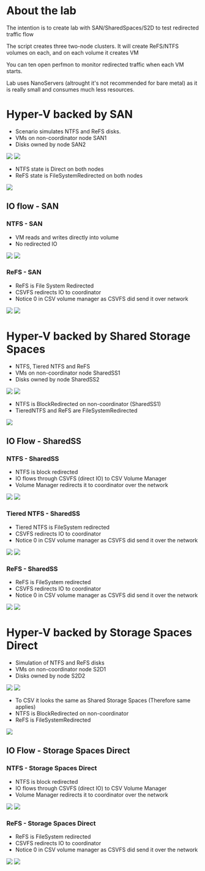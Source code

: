 # About the lab

The intention is to create lab with SAN/SharedSpaces/S2D to test redirected traffic flow

The script creates three two-node clusters. It will create ReFS/NTFS volumes on each, and on each volume it creates VM

You can ten open perfmon to monitor redirected traffic when each VM starts.

Lab uses NanoServers (altrought it's not recommended for bare metal) as it is really small and consumes much less resources.

# Hyper-V backed by SAN

* Scenario simulates NTFS and ReFS disks.
* VMs on non-coordinator node SAN1
* Disks owned by node SAN2

![](/Scenarios/TestingCSVRedirection/Screenshots/SAN_VMs.PNG)
![](/Scenarios/TestingCSVRedirection/Screenshots/SAN_Disks.PNG)

* NTFS state is Direct on both nodes
* ReFS state is FileSystemRedirected on both nodes

![](/Scenarios/TestingCSVRedirection/Screenshots/SAN_CSVState.png)

## IO flow - SAN

### NTFS - SAN
* VM reads and writes directly into volume
* No redirected IO

![](/Scenarios/TestingCSVRedirection/Screenshots/Drawing_Direct.png)
![](/Scenarios/TestingCSVRedirection/Screenshots/SAN.PNG)

### ReFS - SAN

* ReFS is File System Redirected
* CSVFS redirects IO to coordinator
* Notice 0 in CSV volume manager as CSVFS did send it over network

![](/Scenarios/TestingCSVRedirection/Screenshots/Drawing_FileSystemRedirected.png)
![](/Scenarios/TestingCSVRedirection/Screenshots/SAN.PNG)


# Hyper-V backed by Shared Storage Spaces

* NTFS, Tiered NTFS and ReFS
* VMs on non-coordinator node SharedSS1
* Disks owned by node SharedSS2

![](/Scenarios/TestingCSVRedirection/Screenshots/SharedSS_VMs.PNG)
![](/Scenarios/TestingCSVRedirection/Screenshots/SharedSS_Disks.PNG)


* NTFS is BlockRedirected on non-coordinator (SharedSS1)
* TieredNTFS and ReFS are FileSystemRedirected

![](/Scenarios/TestingCSVRedirection/Screenshots/SharedSS_CSVState.png)


## IO Flow - SharedSS

### NTFS - SharedSS

* NTFS is block redirected
* IO flows through CSVFS (direct IO) to  CSV Volume Manager
* Volume Manager redirects it to coordinator over the network

![](/Scenarios/TestingCSVRedirection/Screenshots/Drawing_BlockRedirected.png)
![](/Scenarios/TestingCSVRedirection/Screenshots/SharedSS.PNG)

### Tiered NTFS - SharedSS

* Tiered NTFS is FileSystem redirected
* CSVFS redirects IO to coordinator
* Notice 0 in CSV volume manager as CSVFS did send it over the network

![](/Scenarios/TestingCSVRedirection/Screenshots/Drawing_FileSystemRedirected.png)
![](/Scenarios/TestingCSVRedirection/Screenshots/SharedSS.PNG)

### ReFS - SharedSS

* ReFS is FileSystem redirected
* CSVFS redirects IO to coordinator
* Notice 0 in CSV volume manager as CSVFS did send it over the network

![](/Scenarios/TestingCSVRedirection/Screenshots/Drawing_FileSystemRedirected.png)
![](/Scenarios/TestingCSVRedirection/Screenshots/SharedSS.PNG)


# Hyper-V backed by Storage Spaces Direct

* Simulation of NTFS and ReFS disks
* VMs on non-coordinator node S2D1
* Disks owned by node S2D2

![](/Scenarios/TestingCSVRedirection/Screenshots/S2D_VMs.PNG)
![](/Scenarios/TestingCSVRedirection/Screenshots/S2D_Disks.PNG)

* To CSV it looks the same as Shared Storage Spaces (Therefore same applies)
* NTFS is BlockRedirected on non-coordinator
* ReFS is FileSystemRedirected

![](/Scenarios/TestingCSVRedirection/Screenshots/S2D_CSVState.png)

## IO Flow - Storage Spaces Direct

### NTFS - Storage Spaces Direct

* NTFS is block redirected
* IO flows through CSVFS (direct IO) to CSV Volume Manager
* Volume Manager redirects it to coordinator over the network

![](/Scenarios/TestingCSVRedirection/Screenshots/Drawing_BlockRedirected.png)
![](/Scenarios/TestingCSVRedirection/Screenshots/S2D.PNG)

### ReFS - Storage Spaces Direct

* ReFS is FileSystem redirected
* CSVFS redirects IO to coordinator
* Notice 0 in CSV volume manager as CSVFS did send it over the network

![](/Scenarios/TestingCSVRedirection/Screenshots/Drawing_FileSystemRedirected.png)
![](/Scenarios/TestingCSVRedirection/Screenshots/S2D.PNG)